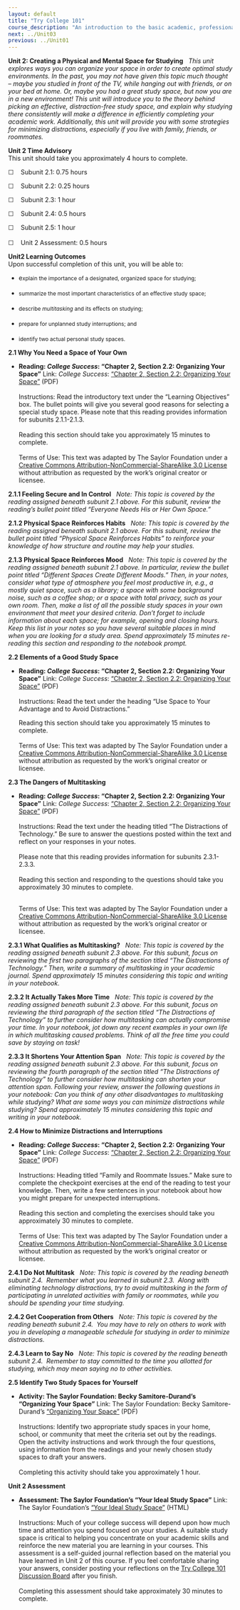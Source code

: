 ```yaml
---
layout: default
title: "Try College 101"
course_description: "An introduction to the basic academic, professional, and personal skills you will need to be successful in college."
next: ../Unit03
previous: ../Unit01
---
```

**Unit 2: Creating a Physical and Mental Space for Studying** <span
id="2"></span> 
*This unit explores ways you can organize your space in order to create
optimal study environments. In the past, you may not have given this
topic much thought – maybe you studied in front of the TV, while hanging
out with friends, or on your bed at home. Or, maybe you had a great
study space, but now you are in a new environment! This unit will
introduce you to the theory behind picking an effective,
distraction-free study space, and explain why studying there
consistently will make a difference in efficiently completing your
academic work. Additionally, this unit will provide you with some
strategies for minimizing distractions, especially if you live with
family, friends, or roommates.*

**Unit 2 Time Advisory**  
This unit should take you approximately 4 hours to complete.  
  
 ☐    Subunit 2.1: 0.75 hours  
  
 ☐    Subunit 2.2: 0.25 hours  
  
 ☐    Subunit 2.3: 1 hour  
  
 ☐    Subunit 2.4: 0.5 hours  
  
 ☐    Subunit 2.5: 1 hour  
    
 ☐    Unit 2 Assessment: 0.5 hours

**Unit2 Learning Outcomes**  
Upon successful completion of this unit, you will be able to:
-   e<span style="font-size: 12px;">xplain the importance of a
    designated, organized space for studying;</span>  
      
-   <span style="font-size: 12px;">s</span><span
    style="font-size: 12px;">ummarize the most important characteristics
    of an effective study space;</span>  
      
-   <span style="font-size: 12px;">d</span><span
    style="font-size: 12px;">escribe *multitasking* and its effects on
    studying;</span>  
      
-   <span style="font-size: 12px;">p</span><span
    style="font-size: 12px;">repare for unplanned study interruptions;
    and</span>  
      
-   <span style="font-size: 12px;">i</span><span
    style="font-size: 12px;">dentify two actual personal study
    spaces.</span>

**2.1 Why You Need a Space of Your Own** <span id="2.1"></span> 
-   **Reading: *College Success*: “Chapter 2, Section 2.2: Organizing
    Your Space”**
    Link: *College Success*: [“Chapter 2, Section 2.2: Organizing Your
    Space”](https://resources.saylor.org/archived/textbooks/College%20Success.pdf)
    (PDF)  
        
     Instructions: Read the introductory text under the “Learning
    Objectives” box. The bullet points will give you several good
    reasons for selecting a special study space. Please note that this
    reading provides information for subunits 2.1.1-2.1.3.   
        
     Reading this section should take you approximately 15 minutes to
    complete.  
        
     Terms of Use: This text was adapted by The Saylor Foundation under
    a [Creative Commons Attribution-NonCommercial-ShareAlike 3.0
    License](http://creativecommons.org/licenses/by-nc-sa/3.0/) without
    attribution as requested by the work’s original creator or licensee.

**2.1.1 Feeling Secure and In Control** <span id="2.1.1"></span> 
*Note: This topic is covered by the reading assigned beneath subunit 2.1
above. For this subunit, review the reading’s bullet point titled
“Everyone Needs His or Her Own Space.”*

**2.1.2 Physical Space Reinforces Habits** <span id="2.1.2"></span> 
*Note: This topic is covered by the reading assigned beneath subunit 2.1
above. For this subunit, review the bullet point titled “Physical Space
Reinforces Habits” to reinforce your knowledge of how structure and
routine may help your studies.*

**2.1.3 Physical Space Reinforces Mood** <span id="2.1.3"></span> 
*Note: This topic is covered by the reading assigned beneath subunit 2.1
above. In particular, review the bullet point titled “Different Spaces
Create Different Moods.” Then, in your notes, consider what type of
atmosphere you feel most productive in, e.g., a mostly quiet space, such
as a library; a space with some background noise, such as a coffee shop;
or a space with total privacy, such as your own room. Then, make a list
of all the possible study spaces in your own environment that meet your
desired criteria. Don’t forget to include information about each space;
for example, opening and closing hours. Keep this list in your notes so
you have several suitable places in mind when you are looking for a
study area. Spend approximately 15 minutes re-reading this section and
responding to the notebook prompt.*

**2.2 Elements of a Good Study Space** <span id="2.2"></span> 
-   **Reading: *College Success*: “Chapter 2, Section 2.2: Organizing
    Your Space”**
    Link: *College Success*: [“Chapter 2, Section 2.2: Organizing Your
    Space”](https://resources.saylor.org/archived/textbooks/College%20Success.pdf)
    (PDF)  
        
     Instructions: Read the text under the heading “Use Space to Your
    Advantage and to Avoid Distractions.”  
      
     Reading this section should take you approximately 15 minutes to
    complete.  
        
     Terms of Use: This text was adapted by The Saylor Foundation under
    a [Creative Commons Attribution-NonCommercial-ShareAlike 3.0
    License](http://creativecommons.org/licenses/by-nc-sa/3.0/) without
    attribution as requested by the work’s original creator or licensee.

**2.3 The Dangers of Multitasking** <span id="2.3"></span> 
-   **Reading: *College Success*: “Chapter 2, Section 2.2: Organizing
    Your Space”**
    Link: *College Success*: [“Chapter 2, Section 2.2: Organizing Your
    Space”](https://resources.saylor.org/archived/textbooks/College%20Success.pdf)
    (PDF)  
        
     Instructions: Read the text under the heading titled “The
    Distractions of Technology.” Be sure to answer the questions posted
    within the text and reflect on your responses in your notes.  
        
     Please note that this reading provides information for subunits
    2.3.1-2.3.3.    
        
     Reading this section and responding to the questions should take
    you approximately 30 minutes to complete.  
        

    Terms of Use: This text was adapted by The Saylor Foundation under a
    [Creative Commons Attribution-NonCommercial-ShareAlike 3.0
    License](http://creativecommons.org/licenses/by-nc-sa/3.0/) without
    attribution as requested by the work’s original creator or licensee.

**2.3.1 What Qualifies as Multitasking?** <span id="2.3.1"></span> 
*Note: This topic is covered by the reading assigned beneath subunit 2.3
above. For this subunit, focus on reviewing the first two paragraphs of
the section titled “The Distractions of Technology.” Then, write a
summary of multitasking in your academic journal. Spend approximately 15
minutes considering this topic and writing in your notebook.*

**2.3.2 It Actually Takes More Time** <span id="2.3.2"></span> 
*Note: This topic is covered by the reading assigned beneath subunit 2.3
above. For this subunit, focus on reviewing the third paragraph of the
section titled “The Distractions of Technology” to further consider how
multitasking can actually compromise your time. In your notebook, jot
down any recent examples in your own life in which multitasking caused
problems. Think of all the free time you could save by staying on task!*

**2.3.3 It Shortens Your Attention Span** <span id="2.3.3"></span> 
*Note: This topic is covered by the reading assigned beneath subunit 2.3
above. For this subunit, focus on reviewing the fourth paragraph of the
section titled “The Distractions of Technology” to further consider how
multitasking can shorten your attention span. Following your review,
answer the following questions in your notebook: Can you think of any
other disadvantages to multitasking while studying? What are some ways
you can minimize distractions while studying? Spend approximately 15
minutes considering this topic and writing in your notebook.*

**2.4 How to Minimize Distractions and Interruptions** <span
id="2.4"></span> 
-   **Reading: *College Success*: “Chapter 2, Section 2.2: Organizing
    Your Space”**
    Link: *College Success*: [“Chapter 2, Section 2.2: Organizing Your
    Space”](https://resources.saylor.org/archived/textbooks/College%20Success.pdf)
    (PDF)  
        
     Instructions: Heading titled “Family and Roommate Issues.” Make
    sure to complete the checkpoint exercises at the end of the reading
    to test your knowledge. Then, write a few sentences in your notebook
    about how you might prepare for unexpected interruptions.  
        
     Reading this section and completing the exercises should take you
    approximately 30 minutes to complete.    
        
     Terms of Use: This text was adapted by The Saylor Foundation under
    a [Creative Commons Attribution-NonCommercial-ShareAlike 3.0
    License](http://creativecommons.org/licenses/by-nc-sa/3.0/) without
    attribution as requested by the work’s original creator or licensee.

**2.4.1 Do Not Multitask** <span id="2.4.1"></span> 
*Note: This topic is covered by the reading beneath subunit 2.4. 
Remember what you learned in subunit 2.3.  Along with eliminating
technology distractions, try to avoid multitasking in the form of
participating in unrelated activities with family or roommates, while
you should be spending your time studying.*

**2.4.2 Get Cooperation from Others** <span id="2.4.2"></span> 
*Note: This topic is covered by the reading beneath subunit 2.4.  You
may have to rely on others to work with you in developing a manageable
schedule for studying in order to minimize distractions.*

**2.4.3 Learn to Say No** <span id="2.4.3"></span> 
*Note: This topic is covered by the reading beneath subunit 2.4. 
Remember to stay committed to the time you allotted for studying, which
may mean saying no to other activities.*

**2.5 Identify Two Study Spaces for Yourself** <span id="2.5"></span> 
-   **Activity: The Saylor Foundation: Becky Samitore-Durand’s
    “Organizing Your Space”**
    Link: The Saylor Foundation: Becky Samitore-Durand’s [“Organizing
    Your
    Space”](https://resources.saylor.org/archived/wp-content/uploads/2012/01/TRYCOLLEGE-2.5.pdf) (PDF)  
        
     Instructions: Identify two appropriate study spaces in your home,
    school, or community that meet the criteria set out by the readings.
    Open the activity instructions and work through the four questions,
    using information from the readings and your newly chosen study
    spaces to draft your answers.  
        
     Completing this activity should take you approximately 1 hour.

**Unit 2 Assessment** <span id="2.6"></span> 
-   **Assessment: The Saylor Foundation’s “Your Ideal Study Space”**
    Link: The Saylor Foundation’s [“Your Ideal Study
    Space”](http://school.saylor.org/mod/quiz/view.php?id=1874) (HTML)  
        
     Instructions: Much of your college success will depend upon how
    much time and attention you spend focused on your studies. A
    suitable study space is critical to helping you concentrate on your
    academic skills and reinforce the new material you are learning in
    your courses. This assessment is a self-guided journal reflection
    based on the material you have learned in Unit 2 of this course. If
    you feel comfortable sharing your answers, consider posting your
    reflections on the [Try College 101 Discussion
    Board](http://forums.saylor.org/topic/your-ideal-study-space/) after
    you finish.  
        
     Completing this assessment should take approximately 30 minutes to
    complete.


